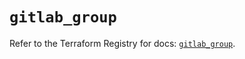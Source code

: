 # `gitlab_group`

Refer to the Terraform Registry for docs: [`gitlab_group`](https://registry.terraform.io/providers/gitlabhq/gitlab/17.3.0/docs/resources/group).

